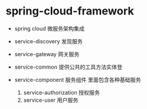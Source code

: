 # spring-cloud-framework
* spring cloud 微服务架构集成
* service-discovery 发现服务
* service-gateway   网关服务
* service-common    提供公共的工具方法实体登

* service-component 服务组件 里面包含各种基础服务
  1. service-authorization 授权服务
  2. service-user 用户服务
 
